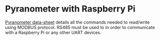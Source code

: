 # Pyranometer with Raspberry Pi

[Pyranometer data-sheet](https://s.campbellsci.com/documents/ca/manuals/smp-series_man.pdf) details all the commands needed to read/write using MODBUS protocol. RS485 must be used to in order to communicate with a Raspberry Pi or any other UART devices.